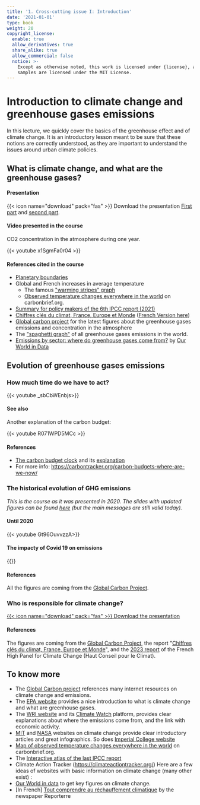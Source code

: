 ```yaml
---
title: '1. Cross-cutting issue I: Introduction'
date: '2021-01-01'
type: book
weight: 20
copyright_license:
  enable: true
  allow_derivatives: true
  share_alike: true
  allow_commercial: false
  notice: >-
    Except as otherwise noted, this work is licensed under {license}, and code
    samples are licensed under the MIT License.
---
```

# Introduction to climate change and greenhouse gases emissions

<!--more-->

In this lecture, we quickly cover the basics of the greenhouse effect and of climate change. It is an introductory lesson meant to be sure that these notions are correctly understood, as they are important to understand the issues around urban climate policies.

## What is climate change, and what are the greenhouse gases?

#### Presentation

{{< icon name="download" pack="fas" >}} Download the presentation [First part](https://www.centre-cired.fr/wp-content/uploads/2024/01/course-1-2024-part-1.pdf) and [second part](https://www.centre-cired.fr/wp-content/uploads/2024/01/course-1-2024-part-2.pdf).

#### Video presented in the course 
CO2 concentration in the atmosphere during one year.

{{< youtube x1SgmFa0r04 >}}

#### References cited in the course
- [Planetary boundaries](https://science.sciencemag.org/content/347/6223/1259855)
- Global and French increases in average temperature
  - The famous ["warming stripes" graph](https://showyourstripes.info/)
  - [Observed temperature changes everywhere in the world](https://www.carbonbrief.org/mapped-how-every-part-of-the-world-has-warmed-and-could-continue-to-warm) on carbonbrief.org.
- [Summary for policy makers of the 6th IPCC report (2021)](https://www.ipcc.ch/report/ar6/wg1/downloads/report/IPCC_AR6_WGI_SPM.pdf)
- [Chiffres clés du climat, France, Europe et Monde](https://www.statistiques.developpement-durable.gouv.fr/edition-numerique/chiffres-cles-du-climat-2023/en/) ([French Version here](https://www.statistiques.developpement-durable.gouv.fr/chiffres-cles-du-climat-france-europe-et-monde-edition-2023))
- [Global carbon project](https://www.globalcarbonproject.org/) for the latest figures about the greenhouse gases emissions and concentration in the atmosphere
- The ["spaghetti graph"](https://www.wri.org/data/world-greenhouse-gas-emissions-2016) of all greenhouse gases emissions in the world.
- [Emissions by sector: where do greenhouse gases come from?](https://ourworldindata.org/emissions-by-sector) by [Our World in Data](https://ourworldindata.org/)

## Evolution of greenhouse gases emissions 

### How much time do we have to act?
{{< youtube _sbCbWEnbjs>}}
 
#### See also
Another explanation of the carbon budget:

{{< youtube R071WPD5MCc >}}

#### References
- [The carbon budget clock](https://www.mcc-berlin.net/fileadmin/data/clock/carbon_clock.htm?i=3267263) and its [explanation](https://www.mcc-berlin.net/en/research/co2-budget.html)
- For more info: https://carbontracker.org/carbon-budgets-where-are-we-now/ 

### The historical evolution of GHG emissions
*This is the course as it was presented in 2020. The slides with updated figures can be found [here](https://www.centre-cired.fr/wp-content/uploads/2022/08/2.-2022-evolution-emissions2.pdf) (but the main messages are still valid today).*

#### Until 2020
{{< youtube Gt96OuvvzzA>}}

#### The impacty of Covid 19 on emissions

{{<youtube y43Yc8rphLQ>}}

#### References
All the figures are coming from the [Global Carbon Project](https://www.globalcarbonproject.org/).

### Who is responsible for climate change?

[{{< icon name="download" pack="fas" >}} Download the presentation](http://www.centre-cired.fr/wp-content/uploads/2021/09/who_responsible.pdf)

#### References
The figures are coming from the [Global Carbon Project](https://www.globalcarbonproject.org/), the report "[Chiffres clés du climat, France, Europe et Monde](https://www.statistiques.developpement-durable.gouv.fr/chiffres-cles-du-climat-france-europe-et-monde-edition-2023)", and the [2023 report](https://www.hautconseilclimat.fr/publications/) of the French High Panel for Climate Change (Haut Conseil pour le Climat).


## To know more

- The [Global Carbon project](https://www.globalcarbonproject.org/products/internetResources.htm#General) references many internet resources on climate change and emissions.
- The [EPA website](https://www.epa.gov/ghgemissions/overview-greenhouse-gases) provides a nice introduction to what is climate change and what are greenhouse gases.
- The [WRI website](https://www.wri.org/blog/2020/02/greenhouse-gas-emissions-by-country-sector) and its [Climate Watch](https://www.wri.org/initiatives/climate-watch) platform, provides clear explanations about where the emissions come from, and the link with economic activity.
- [MIT](https://climate.mit.edu/) and [NASA](https://climate.nasa.gov/) websites on climate change provide clear introductory articles and great infographics. So does [Imperial College website](https://www.imperial.ac.uk/grantham/publications/climate-change-faqs/)
- [Map of observed temperature changes everywhere in the world](https://www.carbonbrief.org/mapped-how-every-part-of-the-world-has-warmed-and-could-continue-to-warm) on carbonbrief.org.
- The [Interactive atlas of the last IPCC report](https://interactive-atlas.ipcc.ch/)
- Climate Action Tracker (https://climateactiontracker.org/)
Here are a few ideas of websites with basic information on climate change (many other exist) :
- [Our World in data](https://ourworldindata.org/) to get key figures on climate change.
- [In French] [Tout comprendre au réchauffement climatique](https://reporterre.net/Tout-comprendre-au-rechauffement-climatique) by the newspaper Reporterre
